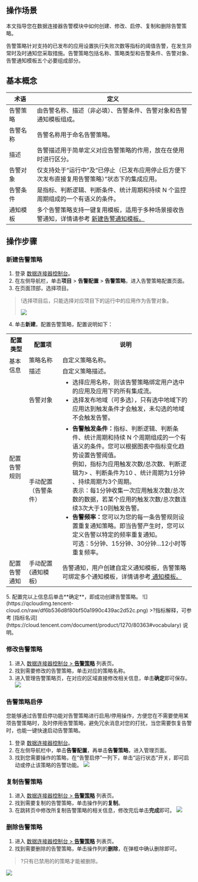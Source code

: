## 操作场景

本文指导您在数据连接器告警模块中如何创建、修改、启停、复制和删除告警策略。

告警策略针对支持的已发布的应用设置执行失败次数等指标的阈值告警，在发生异常时及时通知您采取措施。告警策略包括名称、策略类型和告警条件、告警对象、告警通知模板五个必要组成部分。

## 基本概念

<table>
<thead>
<tr>
<th width="15%">术语</th>
<th width="85%">定义</th>
</tr>
</thead>
<tbody><tr>
<td width="15%">告警策略</td>
<td width="85%">由告警名称、描述（非必填）、告警条件、告警对象和告警通知模板组成。</td>
</tr>
<tr>
<td>告警名称</td>
<td>告警名称用于命名告警策略。</td>
</tr>
<tr>
<td>描述</td>
<td>告警描述用于简单定义对应告警策略的作用，放在在使用时进行区分。</td>
</tr>
<tr>
<td>告警对象</td>
<td>仅支持处于“运行中”及“已停止（已发布应用停止后方便下次发布直接复用告警策略）”状态下的集成应用。</td>
</tr>
<tr>
<td>告警条件</td>
<td>是指标、判断逻辑、判断条件、统计周期和持续 N 个监控周期组成的一个有语义的条件。</td>
</tr>  
<tr>
<td>通知模板</td>
 <td>多个告警策略支持一键复用模板，适用于多种场景接收告警通知，详情请参考 <a href="https://cloud.tencent.com/document/product/1270/80370#new">新建告警通知模板。</a></td>
</tr>
</tbody></table>



## 操作步骤

### 新建告警策略

1. 登录 [数据连接器控制台](https://ipaas.cloud.tencent.com/alarm)。
2. 在左侧导航栏，单击**项目** > **告警配置** > **告警策略**，进入告警策略配置页面。
3. 在页面顶部，选择项目。
> !选择项目后，只能选择对应项目下的运行中的应用作为告警对象。
>
> ![](https://qcloudimg.tencent-cloud.cn/raw/c5df73def180cdf0e527f213b709a4df.png)
4. 单击**新建**，配置告警策略，配置说明如下：
<table>
  <tr>
    <th>配置类型</th>
    <th width="18%">配置项</th>
    <th>说明</th>
  </tr>
  <tr>
    <td  rowspan="2"> 基本信息</td>
    <td>策略名称</td>
    <td>自定义策略名称。</td>
  </tr>
  <tr>
    <td>描述</td>
    <td>自定义策略描述。</td>
  </tr>
  <tr>
    <td rowspan="2">配置告警规则</td>
    <td>告警对象</td>
    <td>
		<ul style="margin:0;">
	 <li>选择应用名称，则该告警策略绑定用户选中的应用及应用下的所有集成流。
	  <li>选择发布地域（可多选），只有选中地域下的应用达到触发条件才会触发，未勾选的地域不会触发告警。
		</ul>
		</td>
				<tr>
    <td>手动配置<br>（告警条件）</td>
    <td>
      <ul style="margin:0;">
        <li><b>告警触发条件：</b>指标、判断逻辑、判断条件、统计周期和持续 N 个周期组成的一个有语义的条件。您可以根据图表中指标变化趋势设置告警阈值。<br>例如，指标为应用触发次数/总次数、判断逻辑为> 、判断条件为10 、统计周期为1分钟 、持续周期为3个周期。<br>表示：每1分钟收集一次应用触发次数/总次数的数据，若某个应用的触发次数/总次数连续3次大于10则触发告警。
        </li>   
    <li><b>告警频率：</b>您可以为您的每一条告警规则设置重复通知策略。即当告警产生时，您可以定义告警以特定的频率重复通知。<br>可选：5分钟、15分钟、30分钟...12小时等重复频率。
      </ul></td>
			 </tr>
   <tr>
        <td >配置告警通知</td>
				  <td>手动配置</br>(通知模板)</td>
        <td>告警通知，用户创建自定义通知模板，告警策略可绑定多个通知模板，详情请参考<a href="https://cloud.tencent.com/document/product/248/50394"> 通知模板。</a></li></td>
    </tr>
</table>
5. 配置完以上信息后单击**确定**，即成功创建告警策略。
   ![](https://qcloudimg.tencent-cloud.cn/raw/df6b536d8f80bf50a1990c439ac2d52c.png)
>?指标解释，可参考 [指标名词](https://cloud.tencent.com/document/product/1270/80363#vocabulary) 说明。

### 修改告警策略

1. 进入 [数据连接器控制台 > **告警策略**](https://ipaas.cloud.tencent.com/alarm) 列表页。
2. 找到需要修改的告警策略，单击对应的策略名称。
3. 进入管理告警策略页，在对应的区域直接修改相关信息，单击**确定**即可保存。
   ![](https://qcloudimg.tencent-cloud.cn/raw/5ca22eb0d1a298097e9deec6525203d0.png)

### 告警策略启停

您能够通过告警启停功能对告警策略进行启用/停用操作，方便您在不需要使用某项告警策略时，及时停用告警策略，避免冗余消息对您的打扰，当您需要恢复告警时，也能一键快速启动告警策略。 

1. 登录 [数据连接器控制台](https://ipaas.cloud.tencent.com/alarm)。
2. 在左侧导航栏中，单击**告警配置**，再单击**告警策略**，进入管理页面。
3. 找到您需要操作的策略，在“告警启停”一列下，单击“运行状态”开关，即可启动或停止该策略的告警功能。
   ![](https://qcloudimg.tencent-cloud.cn/raw/4948719954961686d4aa2b19b9eca2fc.png)

### 复制告警策略

1. 进入 [数据连接器控制台 > **告警策略**](https://ipaas.cloud.tencent.com/alarm) 列表页。
2. 找到需要复制的告警策略，单击操作列的**复制**。
3. 在跳转页中修改所复制告警策略的相关信息，修改完后单击**完成**即可。
   ![](https://qcloudimg.tencent-cloud.cn/raw/c0f428ceec9b0899edb1bf8f5271256f.png)

### 删除告警策略

1. 进入 [数据连接器控制台 > **告警策略**](https://ipaas.cloud.tencent.com/alarm) 列表页。
2. 找到需要删除的告警策略，单击操作列的**删除**，在弹框中确认删除即可。
> ?只有已禁用的的策略才能被删除。
>
![](https://qcloudimg.tencent-cloud.cn/raw/f5e466f4a0b923371abc4b5bffdca6bf.png)
